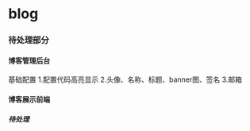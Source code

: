 # blog

### 待处理部分
#### 博客管理后台

基础配置
  1.配置代码高亮显示
  2.头像、名称、标题、banner图、签名
  3.邮箱
#### 博客展示前端

##### 待处理

